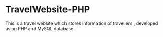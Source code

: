 # TravelWebsite-PHP
This is a travel website which stores information of travellers , developed using PHP and MySQL database.
